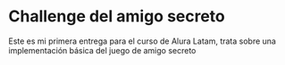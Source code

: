 <h1>Challenge del amigo secreto</h1>
Este es mi primera entrega para el curso de Alura Latam, trata 
sobre una implementación básica del juego de amigo secreto
